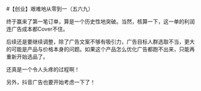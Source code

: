 #【创业】艰难地从零到一（五六九）

终于赢来了第一笔订单，算是一个历史性地突破。当然，核算一下，这一单的利润连广告成本都Cover不住。

后续还是要继续调整，除了广告文案不够有吸引力，广告目标人群选取不当，更大的可能是产品与价格本身的问题。如果这个产品怎么优化广告都跑不出来，只能再重新开始选品了。

还真是一个令人头疼的过程啊！

另外，抖音广告也要开始考虑一下了！